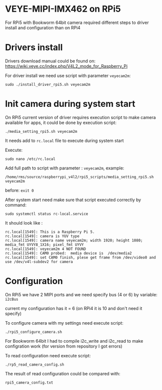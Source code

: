 # VEYE-MIPI-IMX462 on RPi5
For RPi5 with Bookworm 64bit camera required different steps to driver install and configuration than on RPi4

# Drivers install
Drivers download manual could be found on: https://wiki.veye.cc/index.php/V4L2_mode_for_Raspberry_Pi

For driver install we need use script with parameter `veyecam2m`:
```
sudo ./install_driver_rpi5.sh veyecam2m
```

# Init camera during system start

On RPi5 current version of driver requires execution script to make camera available for apps, it could be done by execution script:
```
./media_setting_rpi5.sh veyecam2m
```
It needs add to `rc.local` file to execute during system start

Execute:
```
sudo nano /etc/rc.local
```
Add full path to script with parameter : `veyecam2m`, example:
```
/home/rms/source/raspberrypi_v4l2/rpi5_scripts/media_setting_rpi5.sh veyecam2m
```
before: `exit 0`

After system start need make sure that script executed correctly by command:
```
sudo systemctl status rc-local.service
```
It should look like : 
```
rc.local[1549]: This is a Raspberry Pi 5.
rc.local[1549]: camera is YUV type
rc.local[1549]: camera name veyecam2m; width 1920; height 1080; media_fmt UYVY8_1X16; pixel_fmt UYVY
rc.local[1549]: veyecam2m 4 NOT FOUND
rc.local[1549]: CAM0 probed:  media device is  /dev/media2
rc.local[1549]: set CAM0 finish, plese get frame from /dev/video0 and use /dev/v4l-subdev2 for camera
```

# Configuration

On RPi5 we have 2 MIPI ports and we need specify bus (4 or 6) by variable: `i2cBus`

current my configuration has it = 6 (on RPi4 it is 10 and don't need it specify)

To configure camera with my settings need execute script:
```
./rpi5_configure_camera.sh
```
For Bookworm 64bit I had to compile i2c_write and i2c_read to make configration work (for version from repository I got errors)

To read configuration need execute script:
```
./rp5_read_camera_config.sh
```
The result of read configuration could be compared with:
```
rpi5_camera_config.txt
```



